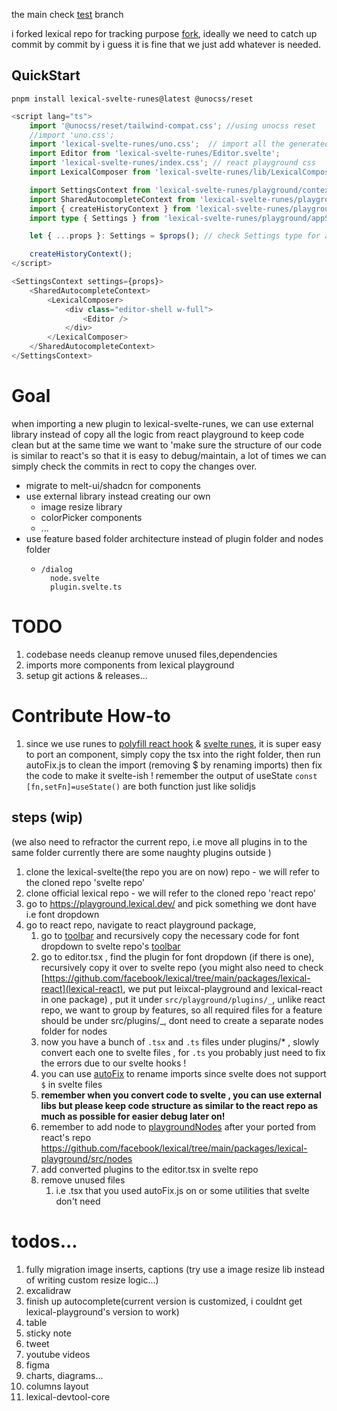 the main check [test](https://github.com/zhihengGet/lexical-svelte/tree/test) branch

i forked lexical repo for tracking purpose [fork](<(https://github.com/zhihengGet/lexical)>), ideally we need to catch up commit by commit by i guess it is fine that we just add whatever is needed.

## QuickStart

```shell
pnpm install lexical-svelte-runes@latest @unocss/reset
```

```typescript
<script lang="ts">
	import '@unocss/reset/tailwind-compat.css'; //using unocss reset
	//import 'uno.css';
	import 'lexical-svelte-runes/uno.css';  // import all the generated classname, if you have uno or tailwind, you can ignore this
	import Editor from 'lexical-svelte-runes/Editor.svelte';
	import 'lexical-svelte-runes/index.css'; // react playground css
	import LexicalComposer from 'lexical-svelte-runes/lib/LexicalComposer.svelte';

	import SettingsContext from 'lexical-svelte-runes/playground/context/SettingsContext.svelte';
	import SharedAutocompleteContext from 'lexical-svelte-runes/playground/context/SharedAutocompleteContext.svelte';
	import { createHistoryContext } from 'lexical-svelte-runes/playground/context/SharedHistoryContext';
	import type { Settings } from 'lexical-svelte-runes/playground/appSettings';

	let { ...props }: Settings = $props(); // check Settings type for all the settings!

	createHistoryContext();
</script>

<SettingsContext settings={props}>
	<SharedAutocompleteContext>
		<LexicalComposer>
			<div class="editor-shell w-full">
				<Editor />
			</div>
		</LexicalComposer>
	</SharedAutocompleteContext>
</SettingsContext>


```

# Goal

when importing a new plugin to lexical-svelte-runes, we can use external library instead of copy all the logic from react playground to keep code clean but at the same time we want to 'make sure the structure of our code is similar to react's so that it is easy to debug/maintain, a lot of times we can simply check the commits in rect to copy the changes over.

- migrate to melt-ui/shadcn for components
- use external library instead creating our own
  - image resize library
  - colorPicker components
  - ...
- use feature based folder architecture instead of plugin folder and nodes folder
  - ```
    /dialog
      node.svelte
      plugin.svelte.ts
    ```

# TODO

1. codebase needs cleanup remove unused files,dependencies
2. imports more components from lexical playground
3. setup git actions & releases...

# Contribute How-to

1. since we use runes to [polyfill react hook](/react.d.ts) & [svelte runes](/src/react.svelte.ts), it is super easy to port an component, simply copy the tsx into the right folder, then run autoFix.js to clean the import (removing $ by renaming imports) then fix the code to make it svelte-ish ! remember the output of useState `const [fn,setFn]=useState()` are both function just like solidjs

## steps (wip)

(we also need to refractor the current repo, i.e move all plugins in to the same folder currently there are some naughty plugins outside )

1. clone the lexical-svelte(the repo you are on now) repo - we will refer to the cloned repo 'svelte repo'
2. clone official lexical repo - we will refer to the cloned repo 'react repo'
3. go to https://playground.lexical.dev/ and pick something we dont have i.e font dropdown
4. go to react repo, navigate to react playground package,
   1. go to [toolbar](https://github.com/facebook/lexical/blob/main/packages/lexical-playground/src/plugins/ToolbarPlugin/index.tsx) and recursively copy the necessary code for font dropdown to svelte repo's [toolbar](/src/playground/plugins/ToolbarPlugin/ToolbarPlugin.svelte)
   2. go to editor.tsx , find the plugin for font dropdown (if there is one), recursively copy it over to svelte repo (you might also need to check [https://github.com/facebook/lexical/tree/main/packages/lexical-react](lexical-react), we put put leixcal-playground and lexical-react in one package) , put it under `src/playground/plugins/_`, unlike react repo, we want to group by features, so all required files for a feature should be under src/plugins/\_, dont need to create a separate nodes folder for nodes
   3. now you have a bunch of `.tsx` and `.ts` files under plugins/\* , slowly convert each one to svelte files , for `.ts` you probably just need to fix the errors due to our svelte hooks !
   4. you can use [autoFix](/autoFix.js) to rename imports since svelte does not support `$` in svelte files
   5. **remember when you convert code to svelte , you can use external libs but please keep code structure as similar to the react repo as much as possible for easier debug later on!**
   6. remember to add node to [playgroundNodes](/src/playground/PlaygroundNodes.ts) after your ported from react's repo https://github.com/facebook/lexical/tree/main/packages/lexical-playground/src/nodes
   7. add converted plugins to the editor.tsx in svelte repo
   8. remove unused files
      1. i.e .tsx that you used autoFix.js on or some utilities that svelte don't need

# todos...

1. fully migration image inserts, captions (try use a image resize lib instead of writing custom resize logic...)
2. excalidraw
3. finish up autocomplete(current version is customized, i couldnt get lexical-playground's version to work)
4. table
5. sticky note
6. tweet
7. youtube videos
8. figma
9. charts, diagrams...
10. columns layout
11. lexical-devtool-core
